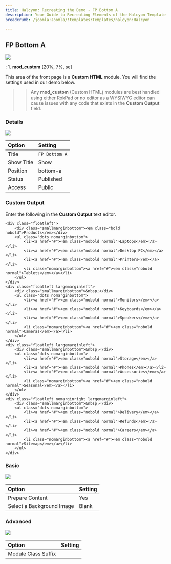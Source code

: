 ```yaml
---
title: Halcyon: Recreating the Demo - FP Bottom A
description: Your Guide to Recreating Elements of the Halcyon Template for Joomla
breadcrumb: /joomla:Joomla/!templates:Templates/halcyon:Halcyon

---
```


FP Bottom A
-----

![][demo]

:   1. **mod_custom** [20%, 7%, se]

This area of the front page is a **Custom HTML** module. You will find the settings used in our demo below.

>> Any **mod_custom** (Custom HTML) modules are best handled using either RokPad or no editor as a WYSIWYG editor can cause issues with any code that exists in the **Custom Output** field.

### Details
![][demo2]

| Option     | Setting              |  
| :--------- | :------------------- |  
| Title      | `FP Bottom A`        |  
| Show Title | Show                 |  
| Position   | bottom-a          |  
| Status     | Published            |  
| Access     | Public               |  

### Custom Output
Enter the following in the **Custom Output** text editor.

~~~
<div class="floatleft">
    <div class="smallmarginbottom"><em class="bold nobold">Products</em></div>
    <ul class="dots nomarginbottom">
        <li><a href="#"><em class="nobold normal">Laptops</em></a></li>
        <li><a href="#"><em class="nobold normal">Desktop PC</em></a></li>
        <li><a href="#"><em class="nobold normal">Printers</em></a></li>
        <li class="nomarginbottom"><a href="#"><em class="nobold normal">Tablets</em></a></li>
    </ul>
</div>
<div class="floatleft largemarginleft">
    <div class="smallmarginbottom">&nbsp;</div>
    <ul class="dots nomarginbottom">
        <li><a href="#"><em class="nobold normal">Monitors</em></a></li>
        <li><a href="#"><em class="nobold normal">Keyboards</em></a></li>
        <li><a href="#"><em class="nobold normal">Speakers</em></a></li>
        <li class="nomarginbottom"><a href="#"><em class="nobold normal">Cameras</em></a></li>
    </ul>
</div>
<div class="floatleft largemarginleft">
    <div class="smallmarginbottom">&nbsp;</div>
    <ul class="dots nomarginbottom">
        <li><a href="#"><em class="nobold normal">Storage</em></a></li>
        <li><a href="#"><em class="nobold normal">Phones</em></a></li>
        <li><a href="#"><em class="nobold normal">Accessories</em></a></li>
        <li class="nomarginbottom"><a href="#"><em class="nobold normal">Seasonal</em></a></li>
    </ul>
</div>
<div class="floatleft nomarginright largemarginleft">
    <div class="smallmarginbottom">&nbsp;</div>
    <ul class="dots nomarginbottom">
        <li><a href="#"><em class="nobold normal">Delivery</em></a></li>
        <li><a href="#"><em class="nobold normal">Refunds</em></a></li>
        <li><a href="#"><em class="nobold normal">Careers</em></a></li>
        <li class="nomarginbottom"><a href="#"><em class="nobold normal">Sitemap</em></a></li>
    </ul>
</div>
~~~

### Basic
![][demo3]

| Option                    | Setting |  
| :------------------------ | :------ |  
| Prepare Content           | Yes     |  
| Select a Background Image | Blank   |

### Advanced
![][demo4]

| Option              | Setting  |  
| :------------------ | :------- |  
| Module Class Suffix |          |  

[demo]: assets/demo_9.jpeg
[demo2]: assets/bottom_1.jpeg
[demo3]: assets/bottom_2.jpeg
[demo4]: assets/bottom_3.jpeg